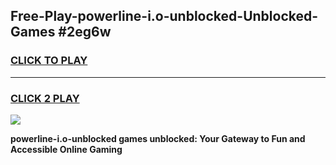 
## Free-Play-powerline-i.o-unblocked-Unblocked-Games #2eg6w
<h3>
<a href="https://news.freeplayer.one?title=powerline-i.o-unblocked&ref=8M">CLICK TO PLAY</a></h3>
<hr>

<h3>
<a href="https://news.freeplayer.one?title=powerline-i.o-unblocked&ref=8M">CLICK 2 PLAY</a>
  
</h3>

<a href="https://news.freeplayer.one?title=powerline-i.o-unblocked&ref=8M"><img src="https://clearcache.store/games.png"></a>


**powerline-i.o-unblocked games unblocked: Your Gateway to Fun and Accessible Online Gaming**
